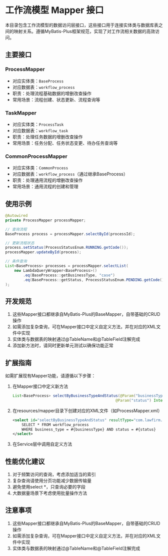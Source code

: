 # 工作流模型 Mapper 接口

本目录包含工作流模型的数据访问层接口，这些接口用于连接实体类与数据库表之间的映射关系。遵循MyBatis-Plus框架规范，实现了对工作流相关数据的高效访问。

## 主要接口

### ProcessMapper
- 对应实体类：`BaseProcess`
- 对应数据表：`workflow_process`
- 职责：处理流程基础数据的增删改查操作
- 常用场景：流程创建、状态更新、流程查询等

### TaskMapper
- 对应实体类：`ProcessTask`
- 对应数据表：`workflow_task`
- 职责：处理任务数据的增删改查操作
- 常用场景：任务分配、任务状态变更、待办任务查询等

### CommonProcessMapper
- 对应实体类：`CommonProcess`
- 对应数据表：`workflow_process`（通过继承BaseProcess）
- 职责：处理通用流程的增删改查操作
- 常用场景：通用流程的创建和管理

## 使用示例

```java
@Autowired
private ProcessMapper processMapper;

// 查询流程
BaseProcess process = processMapper.selectById(processId);

// 更新流程状态
process.setStatus(ProcessStatusEnum.RUNNING.getCode());
processMapper.updateById(process);

// 条件查询
List<BaseProcess> processes = processMapper.selectList(
    new LambdaQueryWrapper<BaseProcess>()
        .eq(BaseProcess::getBusinessType, "case")
        .eq(BaseProcess::getStatus, ProcessStatusEnum.PENDING.getCode())
);
```

## 开发规范

1. 这些Mapper接口都继承自MyBatis-Plus的BaseMapper，自带基础的CRUD操作
2. 如需添加复杂查询，可在Mapper接口中定义自定义方法，并在对应的XML文件中实现
3. 实体类与数据表的映射通过@TableName和@TableField注解完成
4. 添加新方法时，请同时更新单元测试以确保功能正常

## 扩展指南

如需扩展现有Mapper功能，请遵循以下步骤：

1. 在Mapper接口中定义新方法
   ```java
   List<BaseProcess> selectByBusinessTypeAndStatus(@Param("businessType") String businessType, 
                                                 @Param("status") Integer status);
   ```

2. 在resources/mapper目录下创建对应的XML文件（如ProcessMapper.xml）
   ```xml
   <select id="selectByBusinessTypeAndStatus" resultType="com.lawfirm.model.workflow.entity.base.BaseProcess">
       SELECT * FROM workflow_process 
       WHERE business_type = #{businessType} AND status = #{status}
   </select>
   ```

3. 在Service层中调用自定义方法

## 性能优化建议

1. 对于频繁访问的查询，考虑添加适当的索引
2. 复杂查询请使用分页功能减少数据传输量
3. 避免使用select *，只查询必要的字段
4. 大数据量场景下考虑使用批量操作方法

## 注意事项

1. 这些Mapper接口都继承自MyBatis-Plus的BaseMapper，自带基础的CRUD操作
2. 如需添加复杂查询，可在Mapper接口中定义自定义方法，并在对应的XML文件中实现
3. 实体类与数据表的映射通过@TableName和@TableField注解完成 